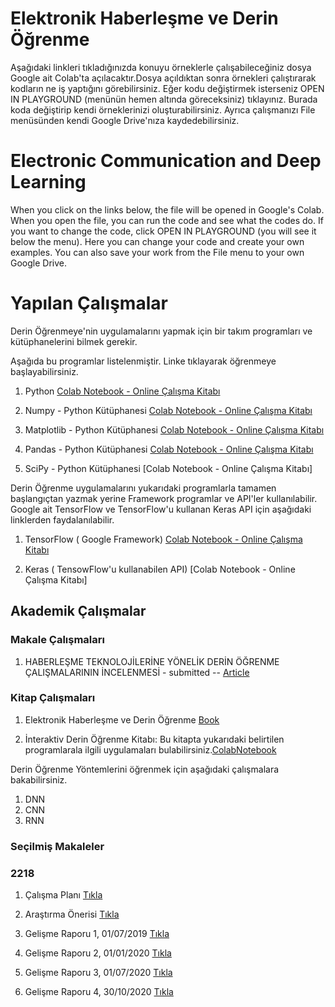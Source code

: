# Elektronik Haberleşme ve Derin Öğrenme
Aşağıdaki linkleri tıkladığınızda konuyu örneklerle çalışabileceğiniz dosya Google ait Colab'ta açılacaktır.Dosya açıldıktan sonra örnekleri çalıştırarak kodların ne iş yaptığını görebilirsiniz. Eğer kodu değiştirmek isterseniz OPEN IN PLAYGROUND (menünün hemen altında göreceksiniz) tıklayınız. Burada koda değiştirip kendi örneklerinizi oluşturabilirsiniz. Ayrıca çalışmanızı File menüsünden kendi Google Drive'nıza kaydedebilirsiniz.

# Electronic Communication and Deep Learning
When you click on the links below, the file will be opened in Google's Colab. When you open the file, you can run the code and see what the codes do. If you want to change the code, click OPEN IN PLAYGROUND (you will see it below the menu). Here you can change your code and create your own examples. You can also save your work from the File menu to your own Google Drive.

# Yapılan Çalışmalar
Derin Öğrenmeye'nin uygulamalarını yapmak için bir takım programları ve kütüphanelerini bilmek gerekir.

Aşağıda bu programlar listelenmiştir. Linke tıklayarak öğrenmeye başlayabilirsiniz.

1. Python 
[Colab Notebook - Online Çalışma Kitabı](https://colab.research.google.com/drive/1CHwcnz9t5vfEYB9a9XiIdOs4gEOlAp-Y)

2. Numpy - Python Kütüphanesi 
[Colab Notebook - Online Çalışma Kitabı](https://colab.research.google.com/drive/12lglhecoXXNxDAv264Cnj2BM9CSf6FP-)

3. Matplotlib - Python Kütüphanesi [Colab Notebook - Online Çalışma Kitabı](https://colab.research.google.com/drive/1Lnwci8vQCNthIoLQxsWhYeKe3wzNkwso)

4. Pandas - Python Kütüphanesi [Colab Notebook - Online Çalışma Kitabı](https://colab.research.google.com/drive/1Ry11YCqWwTjBsN7wtCT-sU_dCQ7S0DZY)

5. SciPy - Python Kütüphanesi [Colab Notebook - Online Çalışma Kitabı]

Derin Öğrenme uygulamalarını yukarıdaki programlarla tamamen başlangıçtan yazmak yerine Framework programlar ve API'ler kullanılabilir.
Google ait TensorFlow ve TensorFlow'u kullanan Keras API için aşağıdaki linklerden faydalanılabilir.

1. TensorFlow ( Google Framework)
[Colab Notebook - Online Çalışma Kitabı](https://colab.research.google.com/drive/1SkCuLOHaeT78rUv38zcrkEYZbbA8l3Cz)

2. Keras ( TensowFlow'u kullanabilen API) [Colab Notebook - Online Çalışma Kitabı]

## Akademik Çalışmalar

### Makale Çalışmaları

1. HABERLEŞME TEKNOLOJİLERİNE YÖNELİK DERİN ÖĞRENME ÇALIŞMALARININ İNCELENMESİ - submitted -- 
[Article](https://drive.google.com/file/d/1btsDU0Me_ohimliONNKhaOTTfrFZa4wm/view?usp=sharing)

### Kitap Çalışmaları

1. Elektronik Haberleşme ve Derin Öğrenme [Book](https://drive.google.com/file/d/1qE1XYyPP-ZgtGJ4cXpRzGTsqdTZ41xoh/view?usp=sharing)

2. İnteraktiv Derin Öğrenme Kitabı: Bu kitapta yukarıdaki belirtilen programlarala ilgili uygulamaları bulabilirsiniz.[ColabNotebook](https://colab.research.google.com/drive/1nXA6imGNoB_W_jptGiVCHJxqCA3Z1X2N)

Derin Öğrenme Yöntemlerini öğrenmek için aşağıdaki çalışmalara bakabilirsiniz.

1. DNN
2. CNN
3. RNN

### Seçilmiş Makaleler
### 2218 

1. Çalışma Planı [Tıkla](https://www.dropbox.com/s/6tht7au2r8fq3dp/2218_calisma_plani.pdf?dl=0)

2. Araştırma Önerisi [Tıkla](https://www.dropbox.com/s/881sczubphed8ch/arastirma_onerisi_formu_V2.pdf?dl=0)

3. Gelişme Raporu 1, 01/07/2019 
[Tıkla](https://www.dropbox.com/s/rbeo757l8lx4kyq/1.Rapor-2218-gelisme_raporu_formu_2106%20-DueTo_01_07_2019.doc?dl=0)

4. Gelişme Raporu 2, 01/01/2020 
[Tıkla](https://www.dropbox.com/s/zalwlpssppu8l2q/2.Rapor-2218-gelisme_raporu_formu_2016%20-DueTo_01_01_2020.doc?dl=0)

5. Gelişme Raporu 3, 01/07/2020 
[Tıkla](https://www.dropbox.com/s/og6m05e5sll4pao/3.Rapor-2218-gelisme_raporu_formu_2016%20-DueTo_01_07_2020.doc?dl=0)

6. Gelişme Raporu 4, 30/10/2020 
[Tıkla](https://www.dropbox.com/s/odtypzrbcpukf23/4.Rapor-2218-sonucraporu_formu_2016-%20%20%20%20%20Due_To_30_10_2020.doc?dl=0)
